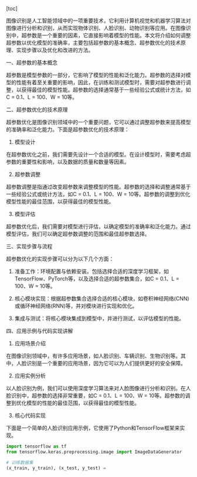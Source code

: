 
[toc]                    
                
                
图像识别是人工智能领域中的一项重要技术，它利用计算机视觉和机器学习算法对图像进行分析和识别，从而实现物体识别、人脸识别、动物识别等应用。在图像识别中，超参数是一个重要的因素，它直接影响着模型的性能。本文将介绍如何调整超参数以优化模型的准确率，主要包括超参数的基本概念、超参数优化的技术原理、实现步骤以及优化和改进的方法。

一、超参数的基本概念

超参数是模型参数的一部分，它影响了模型的性能和泛化能力。超参数的选择对模型的性能有着至关重要的影响，因此，在训练和测试模型时，需要对超参数进行调整，以获得最佳的模型性能。超参数的选择通常基于一些经验公式或统计方法，如C = 0.1、L = 100、W = 10等。

二、超参数优化的技术原理

超参数优化是图像识别领域中的一个重要问题，它可以通过调整超参数来提高模型的准确率和泛化能力。下面是超参数优化的技术原理：

1. 模型设计

在超参数优化之前，我们需要先设计一个合适的模型。在设计模型时，需要考虑超参数的重要性和影响，以及数据的质量和数量等因素。

2. 超参数调整

超参数调整是指通过改变超参数来调整模型的性能。超参数的选择和调整通常基于一些经验公式或统计方法，如C = 0.1、L = 100、W = 10等。超参数的调整到优化模型性能的最佳范围，以获得最佳的模型性能。

3. 模型评估

超参数优化后，我们需要对模型进行评估，以确定模型的准确率和泛化能力。通过模型评估，我们可以确定超参数调整的范围和最佳超参数选择。

三、实现步骤与流程

超参数优化的实现步骤可以分为以下几个方面：

1. 准备工作：环境配置与依赖安装。包括选择合适的深度学习框架，如TensorFlow、PyTorch等，以及选择合适的超参数集合，如C = 0.1、L = 100、W = 10等。

2. 核心模块实现：根据超参数集合选择合适的核心模块，如卷积神经网络(CNN)或循环神经网络(RNN)等，并对模块进行实现和优化。

3. 集成与测试：将核心模块集成到模型中，并进行测试，以评估模型的性能。

四、应用示例与代码实现讲解

1. 应用场景介绍

在图像识别领域中，有许多应用场景，如人脸识别、车辆识别、生物识别等。其中，人脸识别是一个重要的应用场景，因为它可以为人们提供更好的安全保障。

2. 应用实例分析

以人脸识别为例，我们可以使用深度学习算法来对人脸图像进行分析和识别。在人脸识别中，超参数的选择非常重要，如C = 0.1、L = 100、W = 10等。超参数的调整到优化模型的性能的最佳范围，以获得最佳的模型性能。

3. 核心代码实现

下面是一个简单的人脸识别应用示例，它使用了Python和TensorFlow框架来实现。

```python
import tensorflow as tf
from tensorflow.keras.preprocessing.image import ImageDataGenerator

# 训练数据集
(x_train, y_train), (x_test, y_test) =
```

